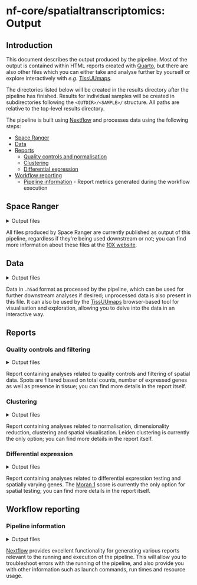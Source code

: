 # nf-core/spatialtranscriptomics: Output

## Introduction

This document describes the output produced by the pipeline. Most of the output
is contained within HTML reports created with [Quarto](https://quarto.org/), but
there are also other files which you can either take and analyse further by
yourself or explore interactively with _e.g._ [TissUUmaps](https://tissuumaps.github.io/).

The directories listed below will be created in the results directory after the
pipeline has finished. Results for individual samples will be created in
subdirectories following the `<OUTDIR>/<SAMPLE>/` structure. All paths are
relative to the top-level results directory.

The pipeline is built using [Nextflow](https://www.nextflow.io/) and processes
data using the following steps:

- [Space Ranger](#space-ranger)
- [Data](#data)
- [Reports](#reports)
  - [Quality controls and normalisation](#quality-controls-and-normalisation)
  - [Clustering](#clustering)
  - [Differential expression](#differential-expression)
- [Workflow reporting](#workflow-reporting)
  - [Pipeline information](#pipeline-information) - Report metrics generated
    during the workflow execution

## Space Ranger

<details markdown="1">
<summary>Output files</summary>

- `<SAMPLE>/spaceranger/`
  - `outs/spatial/tissue_[hi/low]res_image.png`: High and low resolution images.
  - `outs/spatial/tissue_positions_list.csv`: Spot barcodes and their array
    positions.
  - `outs/spatial/scalefactors_json.json`: Scale conversion factors for the
    spots.
  - `outs/filtered_feature_bc_matrix/barcodes.tsv.gz`: List of barcode IDs.
  - `outs/filtered_feature_bc_matrix/features.tsv.gz`: List of feature IDs.
  - `outs/filtered_feature_bc_matrix/matrix.mtx.gz`: Matrix of UMIs, barcodes
    and features.

</details>

All files produced by Space Ranger are currently published as output of this
pipeline, regardless if they're being used downstream or not; you can find more
information about these files at the [10X website](https://support.10xgenomics.com/spatial-gene-expression/software/pipelines/latest/output/overview).

## Data

<details markdown="1">
<summary>Output files</summary>

- `<SAMPLE>/data/`
  - `st_adata_processed.h5ad`: Filtered, normalised and clustered adata.

</details>

Data in `.h5ad` format as processed by the pipeline, which can be used for
further downstream analyses if desired; unprocessed data is also present in this
file. It can also be used by the [TissUUmaps](https://tissuumaps.github.io/)
browser-based tool for visualisation and exploration, allowing you to delve into
the data in an interactive way.

## Reports

### Quality controls and filtering

<details markdown="1">
<summary>Output files</summary>

- `<SAMPLE>/reports/`
  - `st_quality_controls.html`: HTML report.

</details>

Report containing analyses related to quality controls and filtering of spatial
data. Spots are filtered based on total counts, number of expressed genes as
well as presence in tissue; you can find more details in the report itself.

### Clustering

<details markdown="1">
<summary>Output files</summary>

- `<SAMPLE>/reports/`
  - `st_clustering.html`: HTML report.

</details>

Report containing analyses related to normalisation, dimensionality reduction,
clustering and spatial visualisation. Leiden clustering is currently the only
option; you can find more details in the report itself.

### Differential expression

<details markdown="1">
<summary>Output files</summary>

- `<SAMPLE>/reports/`
  - `st_spatially_variable_genes.html`: HTML report.
- `<SAMPLE>/degs/`
  - `st_spatially_variable_genes.csv`: List of spatially variable genes.

</details>

Report containing analyses related to differential expression testing and
spatially varying genes. The [Moran 1](https://en.wikipedia.org/wiki/Moran%27s_I)
score is currently the only option for spatial testing; you can find more
details in the report itself.

## Workflow reporting

### Pipeline information

<details markdown="1">
<summary>Output files</summary>

- `pipeline_info/`
  - Reports generated by Nextflow: `execution_report.html`, `execution_timeline.html`, `execution_trace.txt` and `pipeline_dag.dot`/`pipeline_dag.svg`.
  - Reports generated by the pipeline: `pipeline_report.html`, `pipeline_report.txt` and `software_versions.yml`. The `pipeline_report*` files will only be present if the `--email` / `--email_on_fail` parameter's are used when running the pipeline.
  - Reformatted samplesheet files used as input to the pipeline: `samplesheet.valid.csv`.
  - Parameters used by the pipeline run: `params.json`.
- `multiqc/`
  - Report generated by MultiQC: `multiqc_report.html`.
  - Data and plots generated by MultiQC: `multiqc_data/` and `multiqc_plots/`.

</details>

[Nextflow](https://www.nextflow.io/docs/latest/tracing.html) provides excellent
functionality for generating various reports relevant to the running and
execution of the pipeline. This will allow you to troubleshoot errors with the
running of the pipeline, and also provide you with other information such as
launch commands, run times and resource usage.
